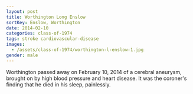 ```yaml
---
layout: post
title: Worthington Long Enslow
sortKey: Enslow, Worthington
date: 2014-02-10
categories: class-of-1974
tags: stroke cardiovascular-disease
images:
  - /assets/class-of-1974/worthington-l-enslow-1.jpg
gender: male
---
```

Worthington passed away on February 10, 2014 of a cerebral aneurysm, brought on by high blood pressure and heart disease. It was the coroner's finding that he died in his sleep, painlessly.
